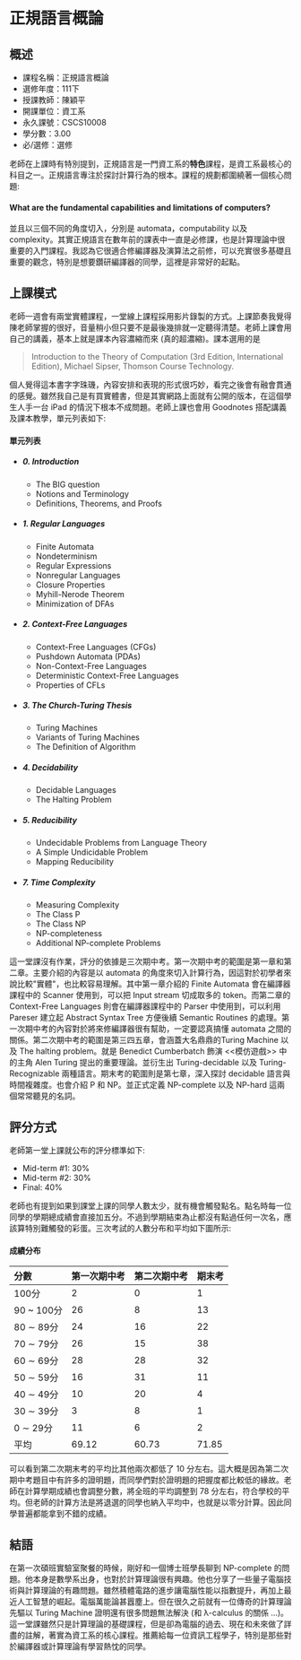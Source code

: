 # 正規語言概論
## 概述
- 課程名稱：正規語言概論
- 選修年度：111下
- 授課教師：陳穎平
- 開課單位：資工系   
- 永久課號：CSCS10008
- 學分數：3.00
- 必/選修：選修

老師在上課時有特別提到，正規語言是一門資工系的**特色**課程，是資工系最核心的科目之一。正規語言專注於探討計算行為的根本。課程的規劃都圍繞著一個核心問題:

#### What are the fundamental capabilities and limitations of computers?

並且以三個不同的角度切入，分別是 automata，computability 以及 complexity。其實正規語言在數年前的課表中一直是必修課，也是計算理論中很重要的入門課程。我認為它很適合修編譯器及演算法之前修，可以充實很多基礎且重要的觀念，特別是想要鑽研編譯器的同學，這裡是非常好的起點。

## 上課模式

老師一週會有兩堂實體課程，一堂線上課程採用影片錄製的方式。上課節奏我覺得陳老師掌握的很好，音量稍小但只要不是最後幾排就一定聽得清楚。老師上課會用自己的講義，基本上就是課本內容濃縮而來 (真的超濃縮)。課本選用的是
> Introduction to the Theory of Computation (3rd Edition, International Edition), Michael Sipser, Thomson Course Technology.

個人覺得這本書字字珠璣，內容安排和表現的形式很巧妙，看完之後會有融會貫通的感覺。雖然我自己是有買實體書，但是其實網路上面就有公開的版本，在這個學生人手一台 iPad 的情況下根本不成問題。老師上課也會用 Goodnotes 搭配講義及課本教學，單元列表如下:

#### 單元列表

- ##### 0. Introduction
    - The BIG question
    - Notions and Terminology
    - Definitions, Theorems, and Proofs
- ##### 1. Regular Languages
    - Finite Automata
    - Nondeterminism
    - Regular Expressions
    - Nonregular Languages
    - Closure Properties
    - Myhill-Nerode Theorem
    - Minimization of DFAs
- ##### 2. Context-Free Languages
    - Context-Free Languages (CFGs)
    - Pushdown Automata (PDAs)
    - Non-Context-Free Languages
    - Deterministic Context-Free Languages
    - Properties of CFLs
- ##### 3. The Church-Turing Thesis
    - Turing Machines
    - Variants of Turing Machines
    - The Definition of Algorithm
- ##### 4. Decidability
    - Decidable Languages
    - The Halting Problem
- ##### 5. Reducibility
    - Undecidable Problems from Language Theory
    - A Simple Undicidable Problem
    - Mapping Reducibility
- ##### 7. Time Complexity
    - Measuring Complexity
    - The Class P
    - The Class NP
    - NP-completeness
    - Additional NP-complete Problems


這一堂課沒有作業，評分的依據是三次期中考。第一次期中考的範圍是第一章和第二章。主要介紹的內容是以 automata 的角度來切入計算行為，因這對於初學者來說比較"實體"，也比較容易理解。其中第一章介紹的 Finite Automata 會在編譯器課程中的 Scanner 使用到，可以把 Input stream 切成取多的 token。而第二章的 Context-Free Languages 則會在編譯器課程中的 Parser 中使用到，可以利用 Pareser 建立起 Abstract Syntax Tree 方便後續 Semantic Routines 的處理。第一次期中考的內容對於將來修編譯器很有幫助，一定要認真搞懂 automata 之間的關係。第二次期中考的範圍是第三四五章，會涵蓋大名鼎鼎的Turing Machine 以及 The halting problem。就是 Benedict Cumberbatch 飾演 <<模仿遊戲>> 中的主角 Alen Turing 提出的重要理論。並衍生出 Turing-decidable 以及 Turing-Recognizable 兩種語言。期末考的範圍則是第七章，深入探討 decidable 語言與時間複雜度。也會介紹 P 和 NP。並正式定義 NP-complete 以及 NP-hard 這兩個常常聽見的名詞。

## 評分方式

老師第一堂上課就公布的評分標準如下:

- Mid-term #1: 30%
- Mid-term #2: 30%
- Final: 40%

 老師也有提到如果到課堂上課的同學人數太少，就有機會觸發點名。點名時每一位同學的學期總成績會直接加五分。不過到學期結束為止都沒有點過任何一次名，應該算特別難觸發的彩蛋。三次考試的人數分布和平均如下圖所示:

#### 成績分布

分數 | 第一次期中考 |  第二次期中考 | 期末考  
:------|:----- |:--------|:---------
100分 |       2   | 0  | 1
90 ~ 100分 | 26   | 8  | 13
80 ∼ 89分  | 24   | 16  | 22
70 ∼ 79分  | 26   | 15  | 38
60 ∼ 69分  | 28　 | 28  | 32
50 ∼ 59分  | 16　 | 31  | 11
40 ∼ 49分  | 10　 | 20  | 4
30 ∼ 39分  | 3　  | 8  | 1
0 ∼ 29分   | 11   | 6  | 2
平均       | 69.12 | 60.73 | 71.85

可以看到第二次期末考的平均比其他兩次都低了 10 分左右。這大概是因為第二次期中考題目中有許多的證明題，而同學們對於證明題的把握度都比較低的緣故。老師在計算學期成績也會調整分數，將全班的平均調整到 78 分左右，符合學校的平均。但老師的計算方法是將退選的同學也納入平均中，也就是以零分計算。因此同學普遍都能拿到不錯的成績。

## 結語

在第一次碩班實驗室聚餐的時候，剛好和一個博士班學長聊到 NP-complete 的問題。他本身是數學系出身，也對於計算理論很有興趣。他也分享了一些量子電腦技術與計算理論的有趣問題。雖然積體電路的進步讓電腦性能以指數提升，再加上最近人工智慧的崛起。電腦萬能論甚囂塵上。但在很久之前就有一位傳奇的計算理論先驅以 Turing Machine 證明還有很多問題無法解決 (和 λ-calculus 的關係 ...)。這一堂課雖然只是計算理論的基礎課程，但是卻為電腦的過去、現在和未來做了詳盡的註解，著實為資工系的核心課程。推薦給每一位資訊工程學子，特別是那些對於編譯器或計算理論有學習熱忱的同學。

